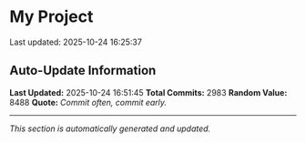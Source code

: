 # My Project


Last updated: 2025-10-24 16:25:37














































































































































































































































































































































































































































































































































































































































































































































































































































































































































































































































































































































































































































































































































































































































































































































































































































































































































































































































































































































































































































































































































































































































































































































































































































































































































































































































































































































































































































































































































































































































































































































































































































































































































































































































































































## Auto-Update Information

**Last Updated:** 2025-10-24 16:51:45
**Total Commits:** 2983
**Random Value:** 8488
**Quote:** _Commit often, commit early._

---
_This section is automatically generated and updated._